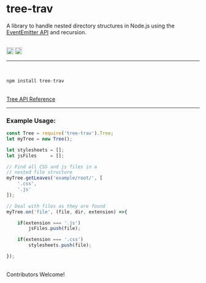 # tree-trav
A library to handle nested directory structures in Node.js using the <a href="https://nodejs.org/api/events.html#events_class_eventemitter">EventEmitter API</a> and recursion. 
<br>
<br>

<a href="https://github.com/Awpatterson217/tree-trav/blob/master/LICENSE.MIT"><img src="https://img.shields.io/npm/l/express.svg" alt="npm version" height="18"></a>
<a href="https://github.com/Awpatterson217/tree-trav/blob/master/LICENSE.APACHE2"><img src="https://img.shields.io/hexpm/l/plug.svg" alt="npm version" height="18"></a>
<br>
<hr>
<br>

```js
npm install tree-trav
```

<br>
 <a href="https://github.com/Awpatterson217/tree-trav/blob/master/lib/tree-trav/README.md">
Tree API Reference
</a>
<br>
<hr>

### Example Usage:

```js
const Tree = require('tree-trav').Tree;
let myTree = new Tree();

let stylesheets = [];
let jsFiles     = [];

// Find all CSS and js files in a 
// nested file structure
myTree.getLeaves('example/root/', [
    '.css',
    '.js'
]);

// Deal with files as they are found
myTree.on('file', (file, dir, extension) =>{

    if(extension === '.js') 
        jsFiles.push(file);

    if(extension === '.css') 
        stylesheets.push(file);

});

```

<br>
Contributors Welcome!
